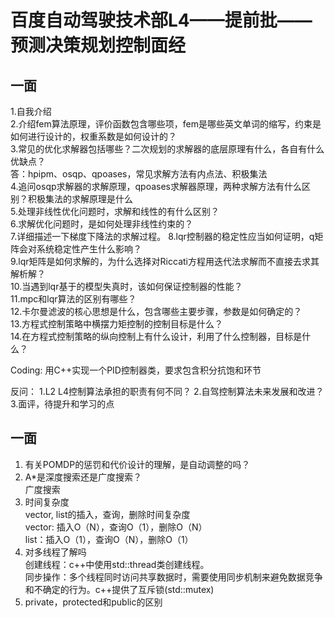 # 百度自动驾驶技术部L4——提前批——预测决策规划控制面经

## 一面
1.自我介绍<br>
2.介绍fem算法原理，评价函数包含哪些项，fem是哪些英文单词的缩写，约束是如何进行设计的，权重系数是如何设计的？<br>
3.常见的优化求解器包括哪些？二次规划的求解器的底层原理有什么，各自有什么优缺点？<br>
答：hpipm、osqp、qpoases，常见求解方法有内点法、积极集法<br>
4.追问osqp求解器的求解原理，qpoases求解器原理，两种求解方法有什么区别？积极集法的求解原理是什么<br>
5.处理非线性优化问题时，求解和线性的有什么区别？<br>
6.求解优化问题时，是如何处理非线性约束的？<br>
7.详细描述一下梯度下降法的求解过程。
8.lqr控制器的稳定性应当如何证明，q矩阵会对系统稳定性产生什么影响？<br>
9.lqr矩阵是如何求解的，为什么选择对Riccati方程用迭代法求解而不直接去求其解析解？<br>
10.当遇到lqr基于的模型失真时，该如何保证控制器的性能？<br>
11.mpc和lqr算法的区别有哪些？<br>
12.卡尔曼滤波的核心思想是什么，包含哪些主要步骤，参数是如何确定的？<br>
13.方程式控制策略中横摆力矩控制的控制目标是什么？<br>
14.在方程式控制策略的纵向控制上有什么设计，利用了什么控制器，目标是什么？<br>

Coding:
用C++实现一个PID控制器类，要求包含积分抗饱和环节

反问：
1.L2 L4控制算法承担的职责有何不同？
2.自驾控制算法未来发展和改进？
3.面评，待提升和学习的点

## 一面
1. 有关POMDP的惩罚和代价设计的理解，是自动调整的吗？  
2. A*是深度搜索还是广度搜索？  
广度搜索
3. 时间复杂度  
vector, list的插入，查询，删除时间复杂度  
vector: 插入O（N），查询O（1），删除O（N）  
list：插入O（1），查询O（N），删除O（1）  
4. 对多线程了解吗  
创建线程：c++中使用std::thread类创建线程。  
同步操作：多个线程同时访问共享数据时，需要使用同步机制来避免数据竞争和不确定的行为。c++提供了互斥锁(std::mutex)
5. private，protected和public的区别
